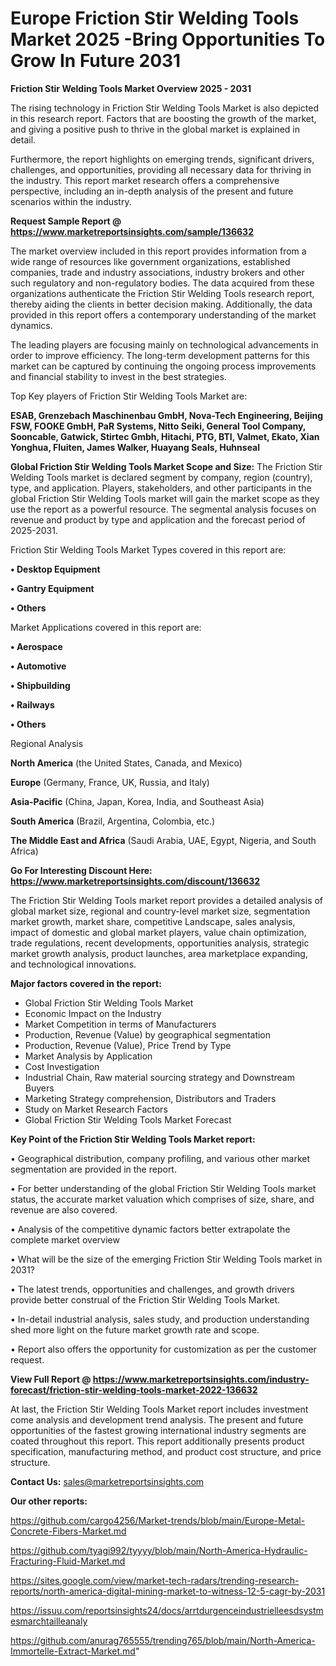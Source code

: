  # Europe Friction Stir Welding Tools Market 2025 -Bring Opportunities To Grow In Future 2031

<Strong> Friction Stir Welding Tools Market Overview 2025 - 2031</strong>

The rising technology in Friction Stir Welding Tools Market is also depicted in this research report. Factors that are boosting the growth of the market, and giving a positive push to thrive in the global market is explained in detail.

Furthermore, the report highlights on emerging trends, significant drivers, challenges, and opportunities, providing all necessary data for thriving in the industry. This report market research offers a comprehensive perspective, including an in-depth analysis of the present and future scenarios within the industry.

<strong>Request Sample Report @ <a href=https://www.marketreportsinsights.com/sample/136632>https://www.marketreportsinsights.com/sample/136632</a></strong>

The market overview included in this report provides information from a wide range of resources like government organizations, established companies, trade and industry associations, industry brokers and other such regulatory and non-regulatory bodies. The data acquired from these organizations authenticate the Friction Stir Welding Tools research report, thereby aiding the clients in better decision making. Additionally, the data provided in this report offers a contemporary understanding of the market dynamics.

The leading players are focusing mainly on technological advancements in order to improve efficiency. The long-term development patterns for this market can be captured by continuing the ongoing process improvements and financial stability to invest in the best strategies.

Top Key players of Friction Stir Welding Tools Market are:

<strong>ESAB, Grenzebach Maschinenbau GmbH, Nova-Tech Engineering, Beijing FSW, FOOKE GmbH, PaR Systems, Nitto Seiki, General Tool Company, Sooncable, Gatwick, Stirtec Gmbh, Hitachi, PTG, BTI, Valmet, Ekato, Xian Yonghua, Fluiten, James Walker, Huayang Seals, Huhnseal</strong>

<strong><b>Global Friction Stir Welding Tools Market Scope and Size:</b></strong>
The Friction Stir Welding Tools market is declared segment by company, region (country), type, and application. Players, stakeholders, and other participants in the global Friction Stir Welding Tools market will gain the market scope as they use the report as a powerful resource. The segmental analysis focuses on revenue and product by type and application and the forecast period of 2025-2031.

Friction Stir Welding Tools Market Types covered in this report are:

<strong>• Desktop Equipment

• Gantry Equipment

• Others</strong>

Market Applications covered in this report are:

<strong>• Aerospace

• Automotive

• Shipbuilding

• Railways

• Others</strong> 

Regional Analysis

<strong>North America</strong> (the United States, Canada, and Mexico)

<strong>Europe</strong> (Germany, France, UK, Russia, and Italy)

<strong>Asia-Pacific</strong> (China, Japan, Korea, India, and Southeast Asia)

<strong>South America</strong> (Brazil, Argentina, Colombia, etc.)

<strong>The Middle East and Africa</strong> (Saudi Arabia, UAE, Egypt, Nigeria, and South Africa)

<strong>Go For Interesting Discount Here: <a href=https://www.marketreportsinsights.com/discount/136632>https://www.marketreportsinsights.com/discount/136632</a></strong>

The Friction Stir Welding Tools market report provides a detailed analysis of global market size, regional and country-level market size, segmentation market growth, market share, competitive Landscape, sales analysis, impact of domestic and global market players, value chain optimization, trade regulations, recent developments, opportunities analysis, strategic market growth analysis, product launches, area marketplace expanding, and technological innovations.

<strong><b>Major factors covered in the report:</b></strong>
<ul>
  <li>Global Friction Stir Welding Tools Market </li>
  <li>Economic Impact on the Industry</li>
  <li>Market Competition in terms of Manufacturers</li>
  <li>Production, Revenue (Value) by geographical segmentation</li>
  <li>Production, Revenue (Value), Price Trend by Type</li>
  <li>Market Analysis by Application</li>
  <li>Cost Investigation</li>
  <li>Industrial Chain, Raw material sourcing strategy and Downstream Buyers</li>
  <li>Marketing Strategy comprehension, Distributors and Traders</li>
  <li>Study on Market Research Factors</li>
  <li>Global Friction Stir Welding Tools Market Forecast</li>
</ul>

<strong><b>Key Point of the Friction Stir Welding Tools Market report:</b></strong>

• Geographical distribution, company profiling, and various other market segmentation are provided in the report.

• For better understanding of the global Friction Stir Welding Tools market status, the accurate market valuation which comprises of size, share, and revenue are also covered.

• Analysis of the competitive dynamic factors better extrapolate the complete market overview

• What will be the size of the emerging Friction Stir Welding Tools market in 2031?

• The latest trends, opportunities and challenges, and growth drivers provide better construal of the Friction Stir Welding Tools Market.

• In-detail industrial analysis, sales study, and production understanding shed more light on the future market growth rate and scope.

• Report also offers the opportunity for customization as per the customer request.

<strong><b>View Full Report @ <a href=https://www.marketreportsinsights.com/industry-forecast/friction-stir-welding-tools-market-2022-136632>https://www.marketreportsinsights.com/industry-forecast/friction-stir-welding-tools-market-2022-136632</a></b></strong>


At last, the Friction Stir Welding Tools Market report includes investment come analysis and development trend analysis. The present and future opportunities of the fastest growing international industry segments are coated throughout this report. This report additionally presents product specification, manufacturing method, and product cost structure, and price structure.

<strong>Contact Us:</strong>
sales@marketreportsinsights.com

<strong>Our other reports:</strong>

<a href=https://github.com/cargo4256/Market-trends/blob/main/Europe-Metal-Concrete-Fibers-Market.md>https://github.com/cargo4256/Market-trends/blob/main/Europe-Metal-Concrete-Fibers-Market.md</a>

<a href=https://github.com/tyagi992/tyyyy/blob/main/North-America-Hydraulic-Fracturing-Fluid-Market.md>https://github.com/tyagi992/tyyyy/blob/main/North-America-Hydraulic-Fracturing-Fluid-Market.md</a>

<a href=https://sites.google.com/view/market-tech-radars/trending-research-reports/north-america-digital-mining-market-to-witness-12-5-cagr-by-2031>https://sites.google.com/view/market-tech-radars/trending-research-reports/north-america-digital-mining-market-to-witness-12-5-cagr-by-2031</a>

<a href=https://issuu.com/reportsinsights24/docs/arrtdurgenceindustrielleesdsystmesmarchtailleanaly>https://issuu.com/reportsinsights24/docs/arrtdurgenceindustrielleesdsystmesmarchtailleanaly</a>

<a href=https://github.com/anurag765555/trending765/blob/main/North-America-Immortelle-Extract-Market.md>https://github.com/anurag765555/trending765/blob/main/North-America-Immortelle-Extract-Market.md</a>"

